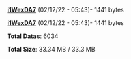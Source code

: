 [**i1WexDA7**](/data/i1WexDA7.txt) (02/12/22 - 05:43)- 1441 bytes

[**i1WexDA7**](/data/i1WexDA7.txt) (02/12/22 - 05:43)- 1441 bytes

**Total Datas**: 6034

**Total Size**: 33.34 MB / 33.3 MB